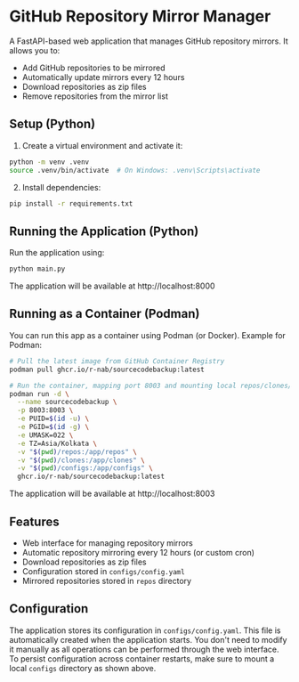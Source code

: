 # GitHub Repository Mirror Manager

A FastAPI-based web application that manages GitHub repository mirrors. It allows you to:
- Add GitHub repositories to be mirrored
- Automatically update mirrors every 12 hours
- Download repositories as zip files
- Remove repositories from the mirror list

## Setup (Python)

1. Create a virtual environment and activate it:
```bash
python -m venv .venv
source .venv/bin/activate  # On Windows: .venv\Scripts\activate
```

2. Install dependencies:
```bash
pip install -r requirements.txt
```

## Running the Application (Python)

Run the application using:
```bash
python main.py
```

The application will be available at http://localhost:8000

## Running as a Container (Podman)

You can run this app as a container using Podman (or Docker). Example for Podman:

```bash
# Pull the latest image from GitHub Container Registry
podman pull ghcr.io/r-nab/sourcecodebackup:latest

# Run the container, mapping port 8003 and mounting local repos/clones/configs directories
podman run -d \
  --name sourcecodebackup \
  -p 8003:8003 \
  -e PUID=$(id -u) \
  -e PGID=$(id -g) \
  -e UMASK=022 \
  -e TZ=Asia/Kolkata \
  -v "$(pwd)/repos:/app/repos" \
  -v "$(pwd)/clones:/app/clones" \
  -v "$(pwd)/configs:/app/configs" \
  ghcr.io/r-nab/sourcecodebackup:latest
```

The application will be available at http://localhost:8003

## Features

- Web interface for managing repository mirrors
- Automatic repository mirroring every 12 hours (or custom cron)
- Download repositories as zip files
- Configuration stored in `configs/config.yaml`
- Mirrored repositories stored in `repos` directory

## Configuration

The application stores its configuration in `configs/config.yaml`. This file is automatically created when the application starts. You don't need to modify it manually as all operations can be performed through the web interface. To persist configuration across container restarts, make sure to mount a local `configs` directory as shown above.
